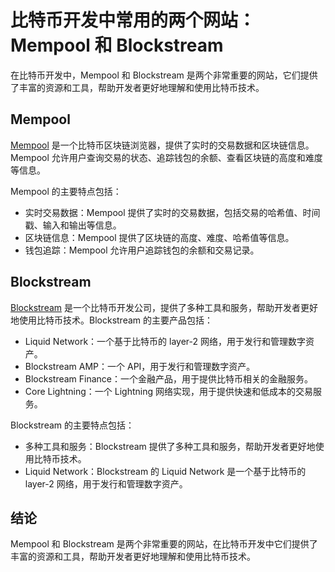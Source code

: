 **比特币开发中常用的两个网站：Mempool 和 Blockstream**
=====================================================

在比特币开发中，Mempool 和 Blockstream 是两个非常重要的网站，它们提供了丰富的资源和工具，帮助开发者更好地理解和使用比特币技术。

**Mempool**
------------

[Mempool](https://mempool.space/) 是一个比特币区块链浏览器，提供了实时的交易数据和区块链信息。Mempool 允许用户查询交易的状态、追踪钱包的余额、查看区块链的高度和难度等信息。

Mempool 的主要特点包括：

* 实时交易数据：Mempool 提供了实时的交易数据，包括交易的哈希值、时间戳、输入和输出等信息。
* 区块链信息：Mempool 提供了区块链的高度、难度、哈希值等信息。
* 钱包追踪：Mempool 允许用户追踪钱包的余额和交易记录。

**Blockstream**
--------------

[Blockstream](https://blockstream.com/) 是一个比特币开发公司，提供了多种工具和服务，帮助开发者更好地使用比特币技术。Blockstream 的主要产品包括：

* Liquid Network：一个基于比特币的 layer-2 网络，用于发行和管理数字资产。
* Blockstream AMP：一个 API，用于发行和管理数字资产。
* Blockstream Finance：一个金融产品，用于提供比特币相关的金融服务。
* Core Lightning：一个 Lightning 网络实现，用于提供快速和低成本的交易服务。

Blockstream 的主要特点包括：

* 多种工具和服务：Blockstream 提供了多种工具和服务，帮助开发者更好地使用比特币技术。
* Liquid Network：Blockstream 的 Liquid Network 是一个基于比特币的 layer-2 网络，用于发行和管理数字资产。

**结论**
----------

Mempool 和 Blockstream 是两个非常重要的网站，在比特币开发中它们提供了丰富的资源和工具，帮助开发者更好地理解和使用比特币技术。